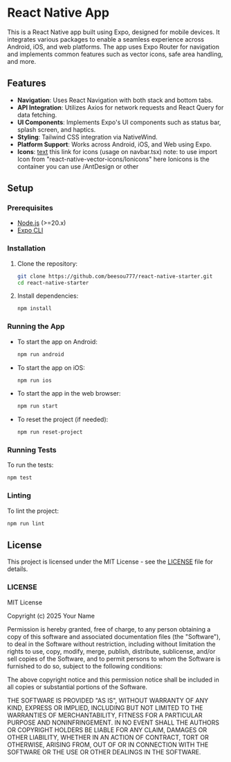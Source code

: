 
# React Native App

This is a React Native app built using Expo, designed for mobile devices. It integrates various packages to enable a seamless experience across Android, iOS, and web platforms. The app uses Expo Router for navigation and implements common features such as vector icons, safe area handling, and more.

## Features

- **Navigation**: Uses React Navigation with both stack and bottom tabs.
- **API Integration**: Utilizes Axios for network requests and React Query for data fetching.
- **UI Components**: Implements Expo's UI components such as status bar, splash screen, and haptics.
- **Styling**: Tailwind CSS integration via NativeWind.
- **Platform Support**: Works across Android, iOS, and Web using Expo.
- **Icons**: [text](https://oblador.github.io/react-native-vector-icons/) this link for icons (usage on navbar.tsx) note: to use import Icon from "react-native-vector-icons/Ionicons" here Ionicons is the container you can use /AntDesign or other 
## Setup

### Prerequisites

- [Node.js](https://nodejs.org/) (>=20.x)
- [Expo CLI](https://docs.expo.dev/get-started/installation/)

### Installation

1. Clone the repository:
    ```bash
    git clone https://github.com/beesou777/react-native-starter.git
    cd react-native-starter
    ```

2. Install dependencies:
    ```bash
    npm install
    ```

### Running the App

- To start the app on Android:
    ```bash
    npm run android
    ```

- To start the app on iOS:
    ```bash
    npm run ios
    ```

- To start the app in the web browser:
    ```bash
    npm run start
    ```

- To reset the project (if needed):
    ```bash
    npm run reset-project
    ```

### Running Tests

To run the tests:
```bash
npm test
```

### Linting

To lint the project:
```bash
npm run lint
```

## License

This project is licensed under the MIT License - see the [LICENSE](./LICENSE) file for details.

### LICENSE

MIT License

Copyright (c) 2025 Your Name

Permission is hereby granted, free of charge, to any person obtaining a copy
of this software and associated documentation files (the "Software"), to deal
in the Software without restriction, including without limitation the rights
to use, copy, modify, merge, publish, distribute, sublicense, and/or sell
copies of the Software, and to permit persons to whom the Software is
furnished to do so, subject to the following conditions:

The above copyright notice and this permission notice shall be included in all
copies or substantial portions of the Software.

THE SOFTWARE IS PROVIDED "AS IS", WITHOUT WARRANTY OF ANY KIND, EXPRESS OR
IMPLIED, INCLUDING BUT NOT LIMITED TO THE WARRANTIES OF MERCHANTABILITY,
FITNESS FOR A PARTICULAR PURPOSE AND NONINFRINGEMENT. IN NO EVENT SHALL THE
AUTHORS OR COPYRIGHT HOLDERS BE LIABLE FOR ANY CLAIM, DAMAGES OR OTHER
LIABILITY, WHETHER IN AN ACTION OF CONTRACT, TORT OR OTHERWISE, ARISING FROM,
OUT OF OR IN CONNECTION WITH THE SOFTWARE OR THE USE OR OTHER DEALINGS IN THE
SOFTWARE.